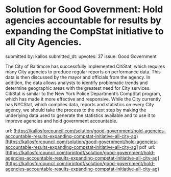 # Solution for Good Government: Hold agencies accountable for results by expanding the CompStat initiative to all City Agencies. #

submitted by: kallos
submitted_dt: 
upvotes: 37
issue: Good Government

The City of Baltimore has successfully implemented CitiStat, which requires many City agencies to produce regular reports on performance data. This data is then discussed by the mayor and officials from the agency. In addition, the data allows analysts to identify problematic trends and determine geographic areas with the greatest need for City services. CitiStat is similar to the New York Police Department’s CompStat program, which has made it more effective and responsive. While the City currently has NYCStat, which compiles data, reports and statistics on every City agency, we should take the process to the next step by making the underlying data used to generate the statistics available and to use it to improve agencies and hold government accountable.

url: (https://kallosforcouncil.com/solution/good-government/hold-agencies-accountable-results-expanding-compstat-initiative-all-city-ag)[https://kallosforcouncil.com/solution/good-government/hold-agencies-accountable-results-expanding-compstat-initiative-all-city-ag]
pdf_url: [https://kallosforcouncil.com/printpdf/solution/good-government/hold-agencies-accountable-results-expanding-compstat-initiative-all-city-ag](https://kallosforcouncil.com/printpdf/solution/good-government/hold-agencies-accountable-results-expanding-compstat-initiative-all-city-ag)